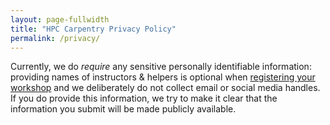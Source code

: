 ```yaml
---
layout: page-fullwidth
title: "HPC Carpentry Privacy Policy"
permalink: /privacy/
---
```


Currently, we do _require_ any sensitive personally identifiable information: providing
names of instructors & helpers is optional when
[registering your workshop](/register_workshop/) and we
deliberately do not collect email or social media handles. If you do provide this
information, we try to make it clear that the information you submit will be made publicly
available.
